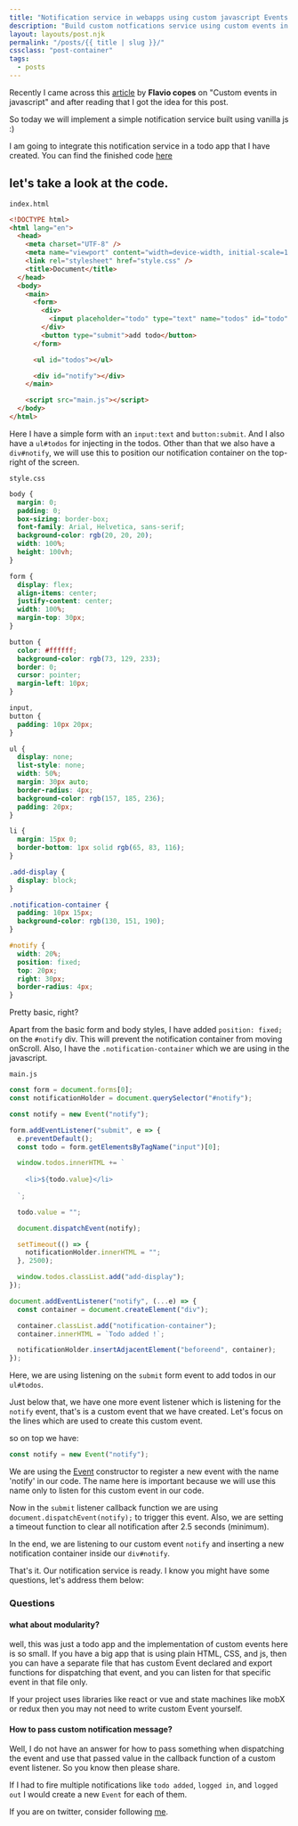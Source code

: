 ```yaml
---
title: "Notification service in webapps using custom javascript Events."
description: "Build custom notfications service using custom events in javascript."
layout: layouts/post.njk
permalink: "/posts/{{ title | slug }}/"
cssclass: "post-container"
tags:
  - posts
---
```


Recently I came across this [article](https://flaviocopes.com/javascript-custom-events/) by **Flavio copes** on "Custom events in javascript" and after reading that I got the idea for this post.

So today we will implement a simple notification service built using vanilla js :)

I am going to integrate this notification service in a todo app that I have created. You can find the finished code [here](https://github.com/siddhantk232/custom-js-event-example)

## let's take a look at the code.

`index.html`

```html
<!DOCTYPE html>
<html lang="en">
  <head>
    <meta charset="UTF-8" />
    <meta name="viewport" content="width=device-width, initial-scale=1.0" />
    <link rel="stylesheet" href="style.css" />
    <title>Document</title>
  </head>
  <body>
    <main>
      <form>
        <div>
          <input placeholder="todo" type="text" name="todos" id="todo" />
        </div>
        <button type="submit">add todo</button>
      </form>

      <ul id="todos"></ul>

      <div id="notify"></div>
    </main>

    <script src="main.js"></script>
  </body>
</html>
```

Here I have a simple form with an `input:text` and `button:submit`. And I also have a `ul#todos` for injecting in the todos. Other than that we also have a `div#notify`, we will use this to position our notification container on the top-right of the screen.

`style.css`

```css
body {
  margin: 0;
  padding: 0;
  box-sizing: border-box;
  font-family: Arial, Helvetica, sans-serif;
  background-color: rgb(20, 20, 20);
  width: 100%;
  height: 100vh;
}

form {
  display: flex;
  align-items: center;
  justify-content: center;
  width: 100%;
  margin-top: 30px;
}

button {
  color: #ffffff;
  background-color: rgb(73, 129, 233);
  border: 0;
  cursor: pointer;
  margin-left: 10px;
}

input,
button {
  padding: 10px 20px;
}

ul {
  display: none;
  list-style: none;
  width: 50%;
  margin: 30px auto;
  border-radius: 4px;
  background-color: rgb(157, 185, 236);
  padding: 20px;
}

li {
  margin: 15px 0;
  border-bottom: 1px solid rgb(65, 83, 116);
}

.add-display {
  display: block;
}

.notification-container {
  padding: 10px 15px;
  background-color: rgb(130, 151, 190);
}

#notify {
  width: 20%;
  position: fixed;
  top: 20px;
  right: 30px;
  border-radius: 4px;
}
```

Pretty basic, right?

Apart from the basic form and body styles, I have added `position: fixed;` on the `#notify` div. This will prevent the notification container from moving onScroll.
Also, I have the `.notification-container` which we are using in the javascript.

`main.js`

```javascript
const form = document.forms[0];
const notificationHolder = document.querySelector("#notify");

const notify = new Event("notify");

form.addEventListener("submit", e => {
  e.preventDefault();
  const todo = form.getElementsByTagName("input")[0];

  window.todos.innerHTML += `
  
  	<li>${todo.value}</li>
  
  `;

  todo.value = "";

  document.dispatchEvent(notify);

  setTimeout(() => {
    notificationHolder.innerHTML = "";
  }, 2500);

  window.todos.classList.add("add-display");
});

document.addEventListener("notify", (...e) => {
  const container = document.createElement("div");

  container.classList.add("notification-container");
  container.innerHTML = `Todo added !`;

  notificationHolder.insertAdjacentElement("beforeend", container);
});
```

Here, we are using listening on the `submit` form event to add todos in our `ul#todos`.

Just below that, we have one more event listener which is listening for the `notify` event, that's is a custom event that we have created. Let's focus on the lines which are used to create this custom event.

so on top we have:

```javascript
const notify = new Event("notify");
```

We are using the [Event](https://developer.mozilla.org/en-US/docs/Web/API/Event) constructor to register a new event with the name 'notify' in our code. The name here is important because we will use this name only to listen for this custom event in our code.

Now in the `submit` listener callback function we are using `document.dispatchEvent(notify);` to trigger this event. Also, we are setting a timeout function to clear all notification after 2.5 seconds (minimum).

In the end, we are listening to our custom event `notify` and inserting a new notification container inside our `div#notify`.

That's it. Our notification service is ready. I know you might have some questions, let's address them below:

### Questions

#### what about modularity?

well, this was just a todo app and the implementation of custom events here is so small. If you have a big app that is using plain HTML, CSS, and js, then you can have a separate file that has custom Event declared and export functions for dispatching that event, and you can listen for that specific event in that file only.

If your project uses libraries like react or vue and state machines like mobX or redux then you may not need to write custom Event yourself.

#### How to pass custom notification message?

Well, I do not have an answer for how to pass something when dispatching the event and use that passed value in the callback function of a custom event listener. So you know then please share.

If I had to fire multiple notifications like `todo added`, `logged in`, and `logged out` I would create a new `Event` for each of them.

If you are on twitter, consider following [me](https://twitter.com/siddhantk232).
